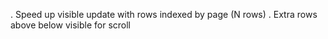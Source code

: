 . Speed up visible update with rows indexed by page (N rows)
. Extra rows above below visible for scroll
